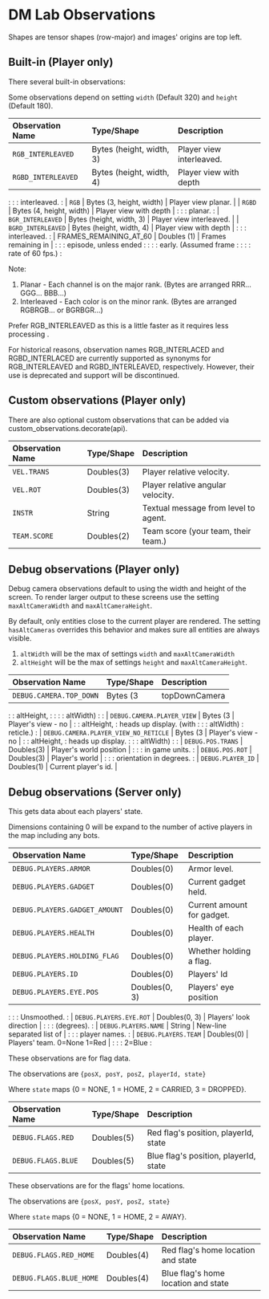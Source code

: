 # DM Lab Observations

Shapes are tensor shapes (row-major) and images' origins are top left.

## Built-in (Player only)

There several built-in observations:

Some observations depend on setting `width` (Default 320) and `height` (Default
180).

| Observation Name       | Type/Shape               | Description              |
| :--------------------- | :----------------------- | :----------------------- |
| `RGB_INTERLEAVED`      | Bytes (height, width, 3) | Player view interleaved. |
| `RGBD_INTERLEAVED`     | Bytes (height, width, 4) | Player view with depth   |
:                        :                          : interleaved.             :
| `RGB`                  | Bytes (3, height, width) | Player view planar.      |
| `RGBD`                 | Bytes (4, height, width) | Player view with depth   |
:                        :                          : planar.                  :
| `BGR_INTERLEAVED`      | Bytes (height, width, 3) | Player view interleaved. |
| `BGRD_INTERLEAVED`     | Bytes (height, width, 4) | Player view with depth   |
:                        :                          : interleaved.             :
| FRAMES_REMAINING_AT_60 | Doubles (1)              | Frames remaining in      |
:                        :                          : episode, unless ended    :
:                        :                          : early. (Assumed frame    :
:                        :                          : rate of 60 fps.)         :

Note:

1.  Planar - Each channel is on the major rank. (Bytes are arranged RRR...
    GGG... BBB...)
2.  Interleaved - Each color is on the minor rank. (Bytes are arranged
    RGBRGB... or BGRBGR...)

Prefer RGB_INTERLEAVED as this is a little faster as it requires less processing
.

For historical reasons, observation names RGB_INTERLACED and RGBD_INTERLACED are
currently supported as synonyms for RGB_INTERLEAVED and RGBD_INTERLEAVED,
respectively. However, their use is deprecated and support will be discontinued.

## Custom observations (Player only)

There are also optional custom observations that can be added via
custom_observations.decorate(api).

Observation Name | Type/Shape | Description
:--------------- | :--------- | :-----------------------------------
`VEL.TRANS`      | Doubles(3) | Player relative velocity.
`VEL.ROT`        | Doubles(3) | Player relative angular velocity.
`INSTR`          | String     | Textual message from level to agent.
`TEAM.SCORE`     | Doubles(2) | Team score (your team, their team.)


## Debug observations (Player only)

Debug camera observations default to using the width and height of the screen.
To render larger output to these screens use the setting `maxAltCameraWidth` and
`maxAltCameraHeight`.

By default, only entities close to the current player are rendered. The setting
`hasAltCameras` overrides this behavior and makes sure all entities are always
visible.

1.  `altWidth` will be the max of settings `width` and `maxAltCameraWidth`
2.  `altHeight` will be the max of settings `height` and `maxAltCameraHeight`.

| Observation Name                      | Type/Shape | Description             |
| :------------------------------------ | :--------- | :---------------------- |
| `DEBUG.CAMERA.TOP_DOWN`               | Bytes (3   | topDownCamera           |
:                                       : altHeight, :                         :
:                                       : altWidth)  :                         :
| `DEBUG.CAMERA.PLAYER_VIEW`            | Bytes (3   | Player's view - no      |
:                                       : altHeight, : heads up display. (with :
:                                       : altWidth)  : reticle.)               :
| `DEBUG.CAMERA.PLAYER_VIEW_NO_RETICLE` | Bytes (3   | Player's view - no      |
:                                       : altHeight, : heads up display.       :
:                                       : altWidth)  :                         :
| `DEBUG.POS.TRANS`                     | Doubles(3) | Player's world position |
:                                       :            : in game units.          :
| `DEBUG.POS.ROT`                       | Doubles(3) | Player's world          |
:                                       :            : orientation in degrees. :
| `DEBUG.PLAYER_ID`                     | Doubles(1) | Current player's id.    |

## Debug observations (Server only)

This gets data about each players' state.

Dimensions containing 0 will be expand to the number of active players in the
map including any bots.

| Observation Name              | Type/Shape    | Description                 |
| :---------------------------- | :------------ | :-------------------------- |
| `DEBUG.PLAYERS.ARMOR`         | Doubles(0)    | Armor level.                |
| `DEBUG.PLAYERS.GADGET`        | Doubles(0)    | Current gadget held.        |
| `DEBUG.PLAYERS.GADGET_AMOUNT` | Doubles(0)    | Current amount for gadget.  |
| `DEBUG.PLAYERS.HEALTH`        | Doubles(0)    | Health of each player.      |
| `DEBUG.PLAYERS.HOLDING_FLAG`  | Doubles(0)    | Whether holding a flag.     |
| `DEBUG.PLAYERS.ID`            | Doubles(0)    | Players' Id                 |
| `DEBUG.PLAYERS.EYE.POS`       | Doubles(0, 3) | Players' eye position       |
:                               :               : Unsmoothed.                 :
| `DEBUG.PLAYERS.EYE.ROT`       | Doubles(0, 3) | Players' look direction     |
:                               :               : (degrees).                  :
| `DEBUG.PLAYERS.NAME`          | String        | New-line separated list of  |
:                               :               : player names.               :
| `DEBUG.PLAYERS.TEAM`          | Doubles(0)    | Players' team. 0=None 1=Red |
:                               :               : 2=Blue                      :

These observations are for flag data.

The observations are `{posX, posY, posZ, playerId, state}`

Where `state` maps {0 = NONE, 1 = HOME, 2 = CARRIED, 3 = DROPPED}.

Observation Name   | Type/Shape | Description
:----------------- | :--------- | :------------------------------------
`DEBUG.FLAGS.RED`  | Doubles(5) | Red flag's position, playerId, state
`DEBUG.FLAGS.BLUE` | Doubles(5) | Blue flag's position, playerId, state

These observations are for the flags' home locations.

The observations are `{posX, posY, posZ, state}`

Where `state` maps {0 = NONE, 1 = HOME, 2 = AWAY}.

Observation Name        | Type/Shape | Description
:---------------------- | :--------- | :----------------------------------
`DEBUG.FLAGS.RED_HOME`  | Doubles(4) | Red flag's home location and state
`DEBUG.FLAGS.BLUE_HOME` | Doubles(4) | Blue flag's home location and state
